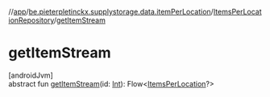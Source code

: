 //[app](../../../index.md)/[be.pieterpletinckx.supplystorage.data.itemPerLocation](../index.md)/[ItemsPerLocationRepository](index.md)/[getItemStream](get-item-stream.md)

# getItemStream

[androidJvm]\
abstract fun [getItemStream](get-item-stream.md)(id: [Int](https://kotlinlang.org/api/latest/jvm/stdlib/kotlin/-int/index.html)): Flow&lt;[ItemsPerLocation](../-items-per-location/index.md)?&gt;
